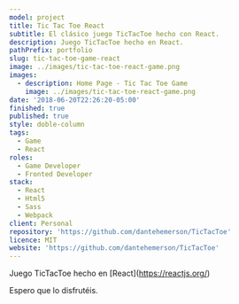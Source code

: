 ```yaml
---
model: project
title: Tic Tac Toe React
subtitle: El clásico juego TicTacToe hecho con React.
description: Juego TicTacToe hecho en React.
pathPrefix: portfolio
slug: tic-tac-toe-game-react
image: ../images/tic-tac-toe-react-game.png
images:
  - description: Home Page - Tic Tac Toe Game
    image: ../images/tic-tac-toe-react-game.png
date: '2018-06-20T22:26:20-05:00'
finished: true
published: true
style: doble-column
tags:
  - Game
  - React
roles:
  - Game Developer
  - Fronted Developer
stack:
  - React
  - Html5
  - Sass
  - Webpack
client: Personal
repository: 'https://github.com/dantehemerson/TicTacToe'
licence: MIT
website: 'https://github.com/dantehemerson/TicTacToe'
---
```

Juego TicTacToe hecho en \[React](https://reactjs.org/)

Espero que lo disfrutéis.
